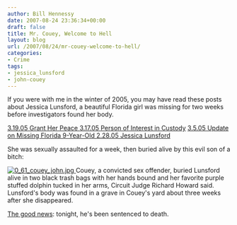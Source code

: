 ```yaml
---
author: Bill Hennessy
date: 2007-08-24 23:36:34+00:00
draft: false
title: Mr. Couey, Welcome to Hell
layout: blog
url: /2007/08/24/mr-couey-welcome-to-hell/
categories:
- Crime
tags:
- jessica_lunsford
- john-couey
---
```


If you were with me in the winter of 2005, you may have read these posts about Jessica Lunsford, a beautiful Florida girl was missing for two weeks before investigators found her body.

[3.19.05 Grant Her Peace ](https://hennessysview.com/?p=8004)
[3.17.05 Person of Interest in Custody](https://hennessysview.com/?p=8007)
[3.5.05 Update on Missing Florida 9-Year-Old ](https://hennessysview.com/?p=47)
[2.28.05 Jessica Lunsford ](https://hennessysview.com/?p=64)

She was sexually assaulted for a week, then buried alive by this evil son of a bitch:

[![0_61_couey_john.jpg](https://hennessysview.com/wp-content/uploads/2007/08/0_61_couey_john.thumbnail.jpg)
](https://hennessysview.com/wp-content/uploads/2007/08/0_61_couey_john.jpg)Couey, a convicted sex offender, buried Lunsford alive in two black trash bags with her hands bound and her favorite purple stuffed dolphin tucked in her arms, Circuit Judge Richard Howard said. Lunsford's body was found in a grave in Couey's yard about three weeks after she disappeared.

[The good news](https://www.foxnews.com/story/0,2933,294371,00.html): tonight, he's been sentenced to death.
